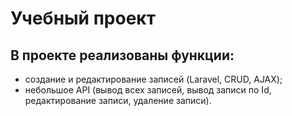 # Учебный проект

## В проекте реализованы функции:
- создание и редактирование записей (Laravel, CRUD, AJAX);
- небольшое API (вывод всех записей, вывод записи по Id, редактирование записи, удаление записи).

